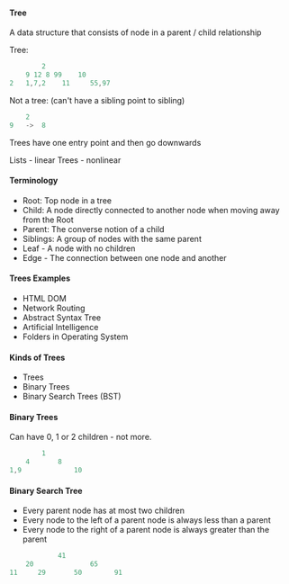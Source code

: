 #### Tree
A data structure that consists of node in a parent / child relationship

Tree:
```ts
        2
    9 12 8 99    10
2   1,7,2    11     55,97
```

Not a tree: (can't have a sibling point to sibling)
```ts
    2
9   ->  8
```
Trees have one entry point and then go downwards

Lists - linear
Trees - nonlinear

#### Terminology
* Root: Top node in a tree
* Child: A node directly connected to another node when moving away from the Root
* Parent: The converse notion of a child
* Siblings: A group of nodes with the same parent
* Leaf - A node with no children
* Edge - The connection between one node and another

#### Trees Examples
* HTML DOM
* Network Routing
* Abstract Syntax Tree
* Artificial Intelligence
* Folders in Operating System


#### Kinds of Trees
* Trees
* Binary Trees
* Binary Search Trees (BST)

#### Binary Trees 
Can have 0, 1 or 2 children - not more.

```ts 
        1
    4       8
1,9             10
```

#### Binary Search Tree
* Every parent node has at most two children
* Every node to the left of a parent node is always less than a parent
* Every node to the right of a parent node is always greater than the parent

```ts
            41
    20              65
11     29       50        91
```

